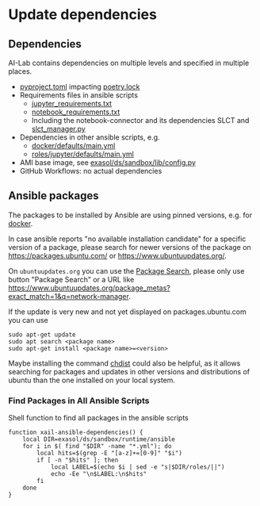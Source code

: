 # Update dependencies

## Dependencies

AI-Lab contains dependencies on multiple levels and specified in multiple places.

* [pyproject.toml](https://github.com/exasol/ai-lab/blob/main/pyproject.toml) impacting [poetry.lock](https://github.com/exasol/ai-lab/blob/main/poetry.lock)
* Requirements files in ansible scripts
  * [jupyter_requirements.txt](https://github.com/exasol/ai-lab/blob/main/exasol/ds/sandbox/runtime/ansible/roles/jupyter/files/jupyter_requirements.txt)
  * [notebook_requirements.txt](https://github.com/exasol/ai-lab/blob/main/exasol/ds/sandbox/runtime/ansible/roles/jupyter/files/notebook_requirements.txt)
  * Including the notebook-connector and its dependencies SLCT and [slct_manager.py](https://github.com/exasol/notebook-connector/blob/main/exasol/nb_connector/slct_manager.py)
* Dependencies in other ansible scripts, e.g.
  * [docker/defaults/main.yml](https://github.com/exasol/ai-lab/blob/main/exasol/ds/sandbox/runtime/ansible/roles/docker/defaults/main.yml)
  * [roles/jupyter/defaults/main.yml](https://github.com/exasol/ai-lab/blob/main/exasol/ds/sandbox/runtime/ansible/roles/jupyter/defaults/main.yml)
* AMI base image, see [exasol/ds/sandbox/lib/config.py](https://github.com/exasol/ai-lab/blob/main/exasol/ds/sandbox/lib/config.py)
* GitHub Workflows: no actual dependencies

## Ansible packages

The packages to be installed by Ansible are using pinned versions, e.g. for [docker](../../exasol/ds/sandbox/runtime/ansible/roles/docker/defaults/main.yml).

In case ansible reports "no available installation candidate" for a specific version of a package, please search for newer versions of the package on https://packages.ubuntu.com/ or https://www.ubuntuupdates.org/.

On `ubuntuupdates.org` you can use the [Package Search](https://www.ubuntuupdates.org/package_metas), please only use button "Package Search" or a URL like https://www.ubuntuupdates.org/package_metas?exact_match=1&q=network-manager.

If the update is very new and not yet displayed on packages.ubuntu.com you can use

```shell
sudo apt-get update
sudo apt search <package name>
sudo apt-get install <package name>=<version>
```

Maybe installing the command [chdist](https://manpages.ubuntu.com/manpages/xenial/en/man1/chdist.1.html) could also be helpful, as it allows searching for packages and updates in other versions and distributions of ubuntu than the one installed on your local system.

### Find Packages in All Ansible Scripts

Shell function to find all packages in the ansible scripts

```shell
function xail-ansible-dependencies() {
    local DIR=exasol/ds/sandbox/runtime/ansible
    for i in $( find "$DIR" -name "*.yml"); do
        local hits=$(grep -E "[a-z]+=[0-9]" "$i")
        if [ -n "$hits" ]; then
            local LABEL=$(echo $i | sed -e "s|$DIR/roles/||")
            echo -Ee "\n$LABEL:\n$hits"
        fi
    done
}
```
